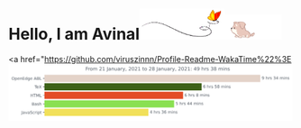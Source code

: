 # Hello, I am Avinal<img src="images/butterfly.gif" width=30%><img src="images/dog.gif" width=20%>

<a href="https://github.com/viruszinnn/Profile-Readme-WakaTime%22%3E<img src="https://github.com/viruszinnn/viruszinnn/blob/main/images/stat.svg" alt="Avinal WakaTime Activity" align=center/></a>
<!--
## Programming Languages I Know
<p align=center><a href="https://avinal.is-a.dev/avinal%22%3E<img src="images/cplusplus-plain.svg" width=7%><img src="images/c-plain.svg" width=7%><img src="images/java-original.svg" width=7%><img src="images/python-original.svg" width=7%></a></p>

## Tools I use
<p align=center><a href="https://avinal.is-a.dev/avinal%22%3E<img src="images/vscode-plain.svg" width=7%><img src="images/debian-plain.svg" width=7%><img src="images/ubuntu-plain.svg" width=7%><img src="images/gradle-plain.svg" width=7%><img src="images/github-original.svg" width=7%><img src="images/gitlab-original.svg" width=7%><img src="images/docker-original.svg" width=7%><img src="images/visualstudio-plain.svg" width=7%><img src="images/git-plain.svg" width=7%><img src="images/intellijidea.svg" width=7%><img src="images/clion.svg" width=7%><img src="images/firefox-original.svg" width=7%></a></p>

## You can find me on
<p align=center><a href="https://www.linkedin.com/in/viruszinnn/%22%3E<img src="images/linkedin-original.svg" width=7%></a><a href="https://www.instagram.com/viruszinnn/%22%3E<img src="images/instagram.svg" width=7%></a><a href="https://twitter.com/viruszinnn<img src="images/twitter-original.svg" width=7%></a><a href="https://www.facebook.com/avinal.k%22%3E<img src="images/facebook-original.svg" width=7%></a></p>
